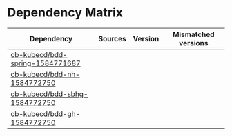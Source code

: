 # Dependency Matrix

Dependency | Sources | Version | Mismatched versions
---------- | ------- | ------- | -------------------
[cb-kubecd/bdd-spring-1584771687](https://github.com/cb-kubecd/bdd-spring-1584771687.git) |  | []() | 
[cb-kubecd/bdd-nh-1584772750](https://github.com/cb-kubecd/bdd-nh-1584772750.git) |  | []() | 
[cb-kubecd/bdd-sbhg-1584772750](https://github.com/cb-kubecd/bdd-sbhg-1584772750.git) |  | []() | 
[cb-kubecd/bdd-gh-1584772750](https://github.com/cb-kubecd/bdd-gh-1584772750.git) |  | []() | 
